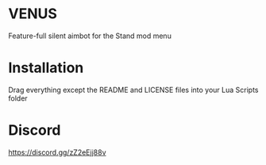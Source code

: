 # VENUS
 Feature-full silent aimbot for the Stand mod menu

# Installation
Drag everything except the README and LICENSE files into your Lua Scripts folder

# Discord
https://discord.gg/zZ2eEjj88v


